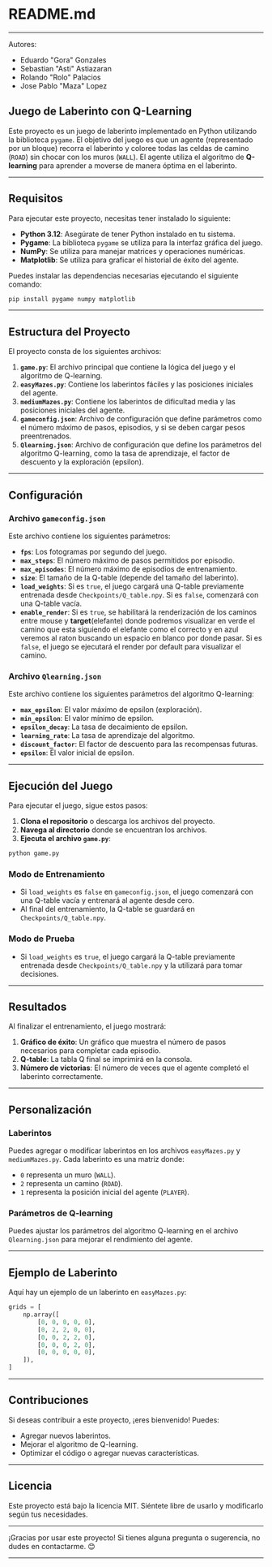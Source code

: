 # README.md
---
Autores: 
- Eduardo "Gora" Gonzales
- Sebastian "Asti" Astiazaran
- Rolando "Rolo" Palacios
- Jose Pablo "Maza" Lopez

## Juego de Laberinto con Q-Learning

Este proyecto es un juego de laberinto implementado en Python utilizando la biblioteca `pygame`. El objetivo del juego es que un agente (representado por un bloque) recorra el laberinto y coloree todas las celdas de camino (`ROAD`) sin chocar con los muros (`WALL`). El agente utiliza el algoritmo de **Q-learning** para aprender a moverse de manera óptima en el laberinto.

---

## Requisitos

Para ejecutar este proyecto, necesitas tener instalado lo siguiente:

- **Python 3.12**: Asegúrate de tener Python instalado en tu sistema.
- **Pygame**: La biblioteca `pygame` se utiliza para la interfaz gráfica del juego.
- **NumPy**: Se utiliza para manejar matrices y operaciones numéricas.
- **Matplotlib**: Se utiliza para graficar el historial de éxito del agente.

Puedes instalar las dependencias necesarias ejecutando el siguiente comando:

```bash
pip install pygame numpy matplotlib
```

---

## Estructura del Proyecto

El proyecto consta de los siguientes archivos:

1. **`game.py`**: El archivo principal que contiene la lógica del juego y el algoritmo de Q-learning.
2. **`easyMazes.py`**: Contiene los laberintos fáciles y las posiciones iniciales del agente.
3. **`mediumMazes.py`**: Contiene los laberintos de dificultad media y las posiciones iniciales del agente.
4. **`gameconfig.json`**: Archivo de configuración que define parámetros como el número máximo de pasos, episodios, y si se deben cargar pesos preentrenados.
5. **`Qlearning.json`**: Archivo de configuración que define los parámetros del algoritmo Q-learning, como la tasa de aprendizaje, el factor de descuento y la exploración (epsilon).

---

## Configuración

### Archivo `gameconfig.json`

Este archivo contiene los siguientes parámetros:

- **`fps`**: Los fotogramas por segundo del juego.
- **`max_steps`**: El número máximo de pasos permitidos por episodio.
- **`max_episodes`**: El número máximo de episodios de entrenamiento.
- **`size`**: El tamaño de la Q-table (depende del tamaño del laberinto).
- **`load_weights`**: Si es `true`, el juego cargará una Q-table previamente entrenada desde `Checkpoints/Q_table.npy`. Si es `false`, comenzará con una Q-table vacía.
- **`enable_render`**: Si es `true`, se habilitará la renderización de los caminos entre mouse y **target**(elefante) donde podremos visualizar en verde el camino que esta siguiendo el elefante como el correcto y en azul veremos al raton buscando un espacio en blanco por donde pasar. Si es `false`, el juego se ejecutará el render por default para visualizar el camino. 

### Archivo `Qlearning.json`

Este archivo contiene los siguientes parámetros del algoritmo Q-learning:

- **`max_epsilon`**: El valor máximo de epsilon (exploración).
- **`min_epsilon`**: El valor mínimo de epsilon.
- **`epsilon_decay`**: La tasa de decaimiento de epsilon.
- **`learning_rate`**: La tasa de aprendizaje del algoritmo.
- **`discount_factor`**: El factor de descuento para las recompensas futuras.
- **`epsilon`**: El valor inicial de epsilon.

---

## Ejecución del Juego

Para ejecutar el juego, sigue estos pasos:

1. **Clona el repositorio** o descarga los archivos del proyecto.
2. **Navega al directorio** donde se encuentran los archivos.
3. **Ejecuta el archivo `game.py`**:

```bash
python game.py
```

### Modo de Entrenamiento

- Si `load_weights` es `false` en `gameconfig.json`, el juego comenzará con una Q-table vacía y entrenará al agente desde cero.
- Al final del entrenamiento, la Q-table se guardará en `Checkpoints/Q_table.npy`.

### Modo de Prueba

- Si `load_weights` es `true`, el juego cargará la Q-table previamente entrenada desde `Checkpoints/Q_table.npy` y la utilizará para tomar decisiones.

---

## Resultados

Al finalizar el entrenamiento, el juego mostrará:

1. **Gráfico de éxito**: Un gráfico que muestra el número de pasos necesarios para completar cada episodio.
2. **Q-table**: La tabla Q final se imprimirá en la consola.
3. **Número de victorias**: El número de veces que el agente completó el laberinto correctamente.

---

## Personalización

### Laberintos

Puedes agregar o modificar laberintos en los archivos `easyMazes.py` y `mediumMazes.py`. Cada laberinto es una matriz donde:

- `0` representa un muro (`WALL`).
- `2` representa un camino (`ROAD`).
- `1` representa la posición inicial del agente (`PLAYER`).

### Parámetros de Q-learning

Puedes ajustar los parámetros del algoritmo Q-learning en el archivo `Qlearning.json` para mejorar el rendimiento del agente.

---

## Ejemplo de Laberinto

Aquí hay un ejemplo de un laberinto en `easyMazes.py`:

```python
grids = [
    np.array([
        [0, 0, 0, 0, 0],
        [0, 2, 2, 0, 0],
        [0, 0, 2, 2, 0],
        [0, 0, 0, 2, 0],
        [0, 0, 0, 0, 0],
    ]),
]
```

---

## Contribuciones

Si deseas contribuir a este proyecto, ¡eres bienvenido! Puedes:

- Agregar nuevos laberintos.
- Mejorar el algoritmo de Q-learning.
- Optimizar el código o agregar nuevas características.

---

## Licencia

Este proyecto está bajo la licencia MIT. Siéntete libre de usarlo y modificarlo según tus necesidades.

---

¡Gracias por usar este proyecto! Si tienes alguna pregunta o sugerencia, no dudes en contactarme. 😊

---

